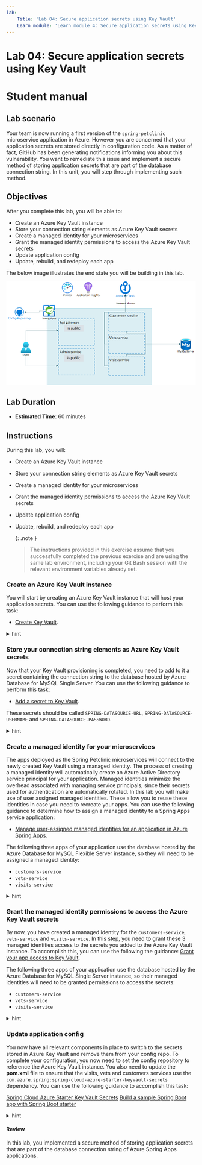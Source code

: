 ```yaml
---
lab:
    Title: 'Lab 04: Secure application secrets using Key Vault'
    Learn module: 'Learn module 4: Secure application secrets using Key Vaults'
---
```


# Lab 04: Secure application secrets using Key Vault

# Student manual

## Lab scenario

Your team is now running a first version of the `spring-petclinic` microservice application in Azure. However you are concerned that your application secrets are stored directly in configuration code. As a matter of fact, GitHub has been generating notifications informing you about this vulnerability. You want to remediate this issue and implement a secure method of storing application secrets that are part of the database connection string. In this unit, you will step through implementing such method.

## Objectives

After you complete this lab, you will be able to:

- Create an Azure Key Vault instance
- Store your connection string elements as Azure Key Vault secrets
- Create a managed identity for your microservices
- Grant the managed identity permissions to access the Azure Key Vault secrets
- Update application config
- Update, rebuild, and redeploy each app

The below image illustrates the end state you will be building in this lab.

![Lab 4 architecture](./images/asa-openlab-4.png)

## Lab Duration

- **Estimated Time**: 60 minutes

## Instructions

During this lab, you will:

- Create an Azure Key Vault instance
- Store your connection string elements as Azure Key Vault secrets
- Create a managed identity for your microservices
- Grant the managed identity permissions to access the Azure Key Vault secrets
- Update application config
- Update, rebuild, and redeploy each app

   {: .note }
   > The instructions provided in this exercise assume that you successfully completed the previous exercise and are using the same lab environment, including your Git Bash session with the relevant environment variables already set.

### Create an Azure Key Vault instance

You will start by creating an Azure Key Vault instance that will host your application secrets. You can use the following guidance to perform this task:

- [Create Key Vault](https://learn.microsoft.com/azure/spring-apps/tutorial-managed-identities-key-vault?tabs=system-assigned-managed-identity#set-up-your-key-vault).

<details>
<summary>hint</summary>
<br/>

1. From the Git Bash prompt, run the following command to create an Azure Key Vault instance. Note that the name of the service should be globally unique, so adjust it accordingly in case the randomly generated name is already in use. Keep in mind that the name can contain only lowercase letters, numbers and hyphens. The `$LOCATION` and `$RESOURCE_GROUP` variables contain the name of the Azure region and the resource group into which you deployed the Azure Spring Apps service in the previous exercise of this lab.

   ```bash
   KEYVAULT_NAME=kv-$APPNAME-$UNIQUEID
   az keyvault create \
       --name $KEYVAULT_NAME \
       --resource-group $RESOURCE_GROUP \
       --location $LOCATION \
       --sku standard
   ```

   {: .note }
   > Wait for the provisioning to complete. This might take about 2 minutes.

</details>

### Store your connection string elements as Azure Key Vault secrets

Now that your Key Vault provisioning is completed, you need to add to it a secret containing the connection string to the database hosted by Azure Database for MySQL Single Server. You can use the following guidance to perform this task:

- [Add a secret to Key Vault](https://learn.microsoft.com/azure/spring-apps/tutorial-managed-identities-key-vault?tabs=user-assigned-managed-identity#set-up-your-key-vault).

These secrets should be called `SPRING-DATASOURCE-URL`, `SPRING-DATASOURCE-USERNAME` and `SPRING-DATASOURCE-PASSWORD`.

<details>
<summary>hint</summary>
<br/>

1. Add the url, username and password of the Azure Database for MySQL Flexible Server admin account as secrets to your Key Vault by running the following commands from the Git Bash prompt:

   ```bash
    az keyvault secret set \
        --name SPRING-DATASOURCE-URL \
        --value "jdbc:mysql://$MYSQL_SERVER_NAME.mysql.database.azure.com:3306/$DATABASE_NAME?useSSL=true&serverTimezone=UTC" \
        --vault-name $KEYVAULT_NAME

   az keyvault secret set \
       --name SPRING-DATASOURCE-USERNAME \
       --value $MYSQL_ADMIN_USERNAME \
       --vault-name $KEYVAULT_NAME

   az keyvault secret set \
       --name SPRING-DATASOURCE-PASSWORD \
       --value $MYSQL_ADMIN_PASSWORD \
       --vault-name $KEYVAULT_NAME
   ```

</details>

### Create a managed identity for your microservices

The apps deployed as the Spring Petclinic microservices will connect to the newly created Key Vault using a managed identity. The process of creating a managed identity will automatically create an Azure Active Directory service principal for your application. Managed identities minimize the overhead associated with managing service principals, since their secrets used for authentication are automatically rotated. In this lab you will make use of user assigned managed identities. These allow you to reuse these identities in case you need to recreate your apps. You can use the following guidance to determine how to assign a managed identity to a Spring Apps service application:

- [Manage user-assigned managed identities for an application in Azure Spring Apps](https://learn.microsoft.com/azure/spring-apps/how-to-manage-user-assigned-managed-identities?tabs=azure-cli&pivots=sc-standard).

The following three apps of your application use the database hosted by the Azure Database for MySQL Flexible Server instance, so they will need to be assigned a managed identity:

- `customers-service`
- `vets-service`
- `visits-service`

<details>
<summary>hint</summary>
<br/>

1. Create and assign an identity to each of the three apps by running the following commands from Git Bash shell:

   ```bash
   CUSTOMERS_SERVICE_ID=$(az identity create -g $RESOURCE_GROUP -n customers-svc-uid --query id -o tsv)

    az spring app identity assign \
        --resource-group $RESOURCE_GROUP \
        --name $CUSTOMERS_SERVICE \
        --user-assigned $CUSTOMERS_SERVICE_ID
    
    VISITS_SERVICE_ID=$(az identity create -g $RESOURCE_GROUP -n visits-svc-uid --query id -o tsv)

    az spring app identity assign \
        --resource-group $RESOURCE_GROUP \
        --name $VISITS_SERVICE \
        --user-assigned $VISITS_SERVICE_ID
    
    VETS_SERVICE_ID=$(az identity create -g $RESOURCE_GROUP -n vets-svc-uid --query id -o tsv)

    az spring app identity assign \
        --resource-group $RESOURCE_GROUP \
        --name $VETS_SERVICE \
        --user-assigned $VETS_SERVICE_ID
   ```

    {: .note }
   > Wait for the operations to complete. This might take about 3 minutes each.

</details>

### Grant the managed identity permissions to access the Azure Key Vault secrets

By now, you have created a managed identity for the `customers-service`, `vets-service` and `visits-service`. In this step, you need to grant these 3 managed identities access to the secrets you added to the Azure Key Vault instance. To accomplish this, you can use the following the guidance: [Grant your app access to Key Vault](https://learn.microsoft.com/azure/spring-apps/tutorial-managed-identities-key-vault?tabs=user-assigned-managed-identity#grant-your-app-access-to-key-vault).

The following three apps of your application use the database hosted by the Azure Database for MySQL Single Server instance, so their managed identities will need to be granted permissions to access the secrets:

- `customers-service`
- `vets-service`
- `visits-service`

<details>
<summary>hint</summary>
<br/>

1. Grant the `get` and `list` secrets permissions in the Azure Key Vault instance to each Spring Apps application's managed identity by using Azure Key Vault access policy:

   ```bash
   CUSTOMERS_SERVICE_UID=$(az identity show -g $RESOURCE_GROUP -n customers-svc-uid --query principalId -o tsv)
   VISITS_SERVICE_UID=$(az identity show -g $RESOURCE_GROUP -n visits-svc-uid --query principalId -o tsv)
   VETS_SERVICE_UID=$(az identity show -g $RESOURCE_GROUP -n vets-svc-uid --query principalId -o tsv)
   
   az keyvault set-policy \
       --name $KEYVAULT_NAME \
       --resource-group $RESOURCE_GROUP \
       --secret-permissions get list  \
       --object-id $CUSTOMERS_SERVICE_UID
   
   az keyvault set-policy \
       --name $KEYVAULT_NAME \
       --resource-group $RESOURCE_GROUP \
       --secret-permissions get list  \
       --object-id $VETS_SERVICE_UID
   
   az keyvault set-policy \
       --name $KEYVAULT_NAME \
       --resource-group $RESOURCE_GROUP \
       --secret-permissions get list  \
       --object-id $VISITS_SERVICE_UID
   ```

</details>

### Update application config

You now have all relevant components in place to switch to the secrets stored in Azure Key Vault and remove them from your config repo. To complete your configuration, you now need to set the config repository to reference the Azure Key Vault instance. You also need to update the **pom.xml** file to ensure that the visits, vets and customers services use the `com.azure.spring:spring-cloud-azure-starter-keyvault-secrets` dependency. You can use the following guidance to accomplish this task:

[Spring Cloud Azure Starter Key Vault Secrets](https://github.com/Azure/azure-sdk-for-java/blob/main/sdk/spring/README.md)
[Build a sample Spring Boot app with Spring Boot starter](https://learn.microsoft.com/azure/spring-apps/tutorial-managed-identities-key-vault?tabs=system-assigned-managed-identity#build-a-sample-spring-boot-app-with-spring-boot-starter)

<details>
<summary>hint</summary>
<br/>

1. From the Git Bash window, in the config repository you cloned locally, use your favorite text editor to open the `application.yml` file. Replace the contents of this file with the contents of this [application.yml](https://github.com/Azure-Samples/java-microservices-asa-standard-lab/tree/main/config/04_application.yml) file. This file contains the following changes:

    * The spring.datasource properties are no longer there. These are now in your Key Vault and are no longer needed in the application.yml file.
    * Line 25 to 32 contain new config for your Key Vault. Make sure you replace the `<your-kv-name>` placeholder on line 31 with the name of your Key Vault.
    
1. Save the file and commit and push these changes to your remote config repository.

   ```bash
   cd ~/workspaces/java-microservices-asa-standard-lab
   git add .
   git commit -m 'added key vault'
   git push
   ```

### Update, rebuild, and redeploy each app

1. From the Git Bash window, in the `java-microservices-asa-standard-lab` repository you cloned locally, use your favorite text editor to open the `pom.xml` files of the customers, visits and vets services (within the `src/spring-petclinic-customers-service`, `src/spring-petclinic-visits-service`, and `src/spring-petclinic-vets-service` directories). For each, add the following dependencies (within the `<dependencies>...</dependencies>` section) and save the change.

   ```xml
           <dependency>
              <groupId>com.azure.spring</groupId>
              <artifactId>spring-cloud-azure-starter-keyvault-secrets</artifactId>
           </dependency>
   ```

1. From the Git Bash window, in the `spring-petclinic-microservices` repository you cloned locally, use your favorite text editor to open the `pom.xml` file in the `src` directory of the cloned repo. Add to the file a dependency to `com.azure.spring`. This should be added within the `<dependencyManagement><dependencies></dependencies></dependencyManagement>` section.

   ```xml
       <dependencyManagement>
           <dependencies>
               //... existing dependencies

               <dependency>
                   <groupId>com.azure.spring</groupId>
                   <artifactId>spring-cloud-azure-dependencies</artifactId>
                   <version>${version.spring.cloud.azure}</version>
                   <type>pom</type>
                   <scope>import</scope>
               </dependency>

           </dependencies>
       </dependencyManagement>
   ```

1. In the same file, add a property for `version.spring.cloud.azure`. This should be added within the `<properties></properties>` section.

   ```xml
   <version.spring.cloud.azure>5.2.0</version.spring.cloud.azure>
   ```
    
1. Save the changes to the `pom.xml` file and close it.

1. Rebuild the services by running the following command in the root directory of the application.

   ```bash
   cd ~/workspaces/java-microservices-asa-standard-lab/src
   mvn clean package -DskipTests
   ```

1. Verify that the build succeeds by reviewing the output of the `mvn clean package -DskipTests` command, which should have the following format:

   ```bash
   [INFO] ------------------------------------------------------------------------
   [INFO] Reactor Summary for spring-petclinic-microservices 3.0.2:
   [INFO] 
   [INFO] spring-petclinic-microservices ..................... SUCCESS [  0.249 s]
   [INFO] spring-petclinic-admin-server ...................... SUCCESS [ 16.123 s]
   [INFO] spring-petclinic-customers-service ................. SUCCESS [  6.749 s]
   [INFO] spring-petclinic-vets-service ...................... SUCCESS [  4.845 s]
   [INFO] spring-petclinic-visits-service .................... SUCCESS [  5.063 s]
   [INFO] spring-petclinic-config-server ..................... SUCCESS [  1.777 s]
   [INFO] spring-petclinic-discovery-server .................. SUCCESS [  2.563 s]
   [INFO] spring-petclinic-api-gateway ....................... SUCCESS [ 15.582 s]
   [INFO] ------------------------------------------------------------------------
   [INFO] BUILD SUCCESS
   [INFO] ------------------------------------------------------------------------
   [INFO] Total time:  55.901 s
   [INFO] Finished at: 2023-06-02T14:07:49Z
   [INFO] ------------------------------------------------------------------------
   ```

1. Redeploy the customers, visits and vets services to their respective apps in your Spring Apps service by running the following commands:

   ```bash
   az spring app deploy \
            --name ${CUSTOMERS_SERVICE} \
            --no-wait \
            --artifact-path ${CUSTOMERS_SERVICE_JAR} 

   az spring app deploy \
               --name ${VISITS_SERVICE} \
               --no-wait \
               --artifact-path ${VISITS_SERVICE_JAR} 

   az spring app deploy \
               --name ${VETS_SERVICE} \
               --no-wait \
               --artifact-path ${VETS_SERVICE_JAR}
   ```

1. Retest your application through its public endpoint. Ensure that the application is functional, while the connection string secrets are retrieved from Azure Key Vault.

1. In case you don't see data in your application, take a look at the `customers-service` logs to make sure the configuration gets picked up correctly and there are no errors on startup. 

   ```bash
   az spring app logs --name ${CUSTOMERS_SERVICE} --follow 
   ```

   {: .note }
   > In case you see no errors, you can escape out of the log statement with `Ctrl+C` and you can proceed with the next steps. In case you see errors, review the steps you executed and retry. The [LabTips file]({% link LabTips.md %}) also contains steps on how to recover from errors.

1. To verify that secrets from Key Vault are picked up, in the Azure Portal, navigate to the page of the Azure Key Vault instance you provisioned. On the Overview page, select the **Monitoring** tab and review the graph representing requests for access to the vault's secrets.

</details>

#### Review

In this lab, you implemented a secure method of storing application secrets that are part of the database connection string of Azure Spring Apps applications.

